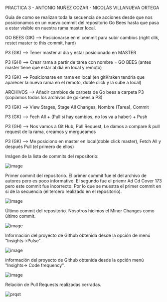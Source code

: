 PRACTICA 3
    - ANTONIO NUÑEZ COZAR
    - NICOLÁS VILLANUEVA ORTEGA

Guía de como se realizan toda la secuencia de acciones desde que nos posicionamos en un nuevo commit del repositorio Go Bees hasta que pasa a estar visible en nuestra rama master local.

GO BEES (GK) --> Posicionarse en el commit para subir cambios (right clik, restet master to this commit, hard)

P3 (GK) --> Tener master al día y estar posicionado en MASTER

P3 (GH) --> Crear rama a partir de tarea con nombre = GO BEES (antes master tiene que estar al día en local y remoto)

P3 (GK) --> Posicionarse en rama en local (en gitKraken tendría que aparecer la nueva rama en el remoto, doble click y la sube a local)

ARCHIVOS --> Añadir cambios de carpeta de Go bees a carpeta P3 (copiamos todos los archivos de go-bees a P3)

P3 (GK) --> View Stages, Stage All Changes, Nombre (Tarea), Commit

P3 (GK) --> Fech All + (Pull si hay cambios, no los va a haber) + Push

P3 (GH) --> Nos vamos a Git Hub, Pull Request, Le damos a compare & pull request de la rama, creamos y mergueamos

P3 (GK) --> Me posiciono en master en local(doble click master), Fetch All y después Pull (el primero de ellos)

Imágen de la lista de commits del repositorio:

![image](https://github.com/user-attachments/assets/a9c877b1-a289-4860-a58d-22d7094b11c4)

Primer commit del repositorio. El primer commit fue el del archivo de autores pero es poco informativo. El segundo fue el priemr Ad Cd Cover 173 pero este commit fue incorrecto. Por lo que se muestra el primer commit en si de la secuencia (el tercero realizado en el repositorio).

![image](https://github.com/user-attachments/assets/282565c6-d224-4134-acf1-4b2aaf347694)

Último commit del repositorio. Nosotros hicimos el Minor Changes como último commit.

![image](https://github.com/user-attachments/assets/5fb60723-0e37-4240-a798-3b5786d724e4)

Información del proyecto de Github obtenida desde la opción de menú "Insights→Pulse".

![image](https://github.com/user-attachments/assets/10728e43-9be7-462e-ad13-963a534b4890)

información del proyecto de Github obtenida desde la opción menú "Insights→ Code frequency".

![image](https://github.com/user-attachments/assets/098f1ccf-9bf6-40eb-971d-ec7973cd6e7c)

Relación de Pull Requests realizadas cerradas.

![prqst](https://github.com/user-attachments/assets/5b9a4342-d606-4814-8784-391b88458d85)




